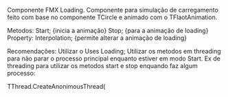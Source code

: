 Componente FMX Loading. Componente para simulação de carregamento feito com base no componente TCircle e animado com o TFlaotAnimation.

Metodos:
Start; {inicia a animação}
Stop; {para a animação de loading}
Property:
Interpolation; {permite alterar a animação de loading}

Recomendações:
Utilizar o Uses Loading;
Utilizar os metodos em threading para não parar o processo principal enquanto estiver em modo Start. Ex de threading para utilizar os metodos start e stop enquando faz algum processo:

TThread.CreateAnonimousThread(
